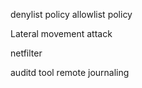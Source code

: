 
denylist policy
allowlist policy

Lateral movement attack

netfilter

auditd tool
remote journaling


